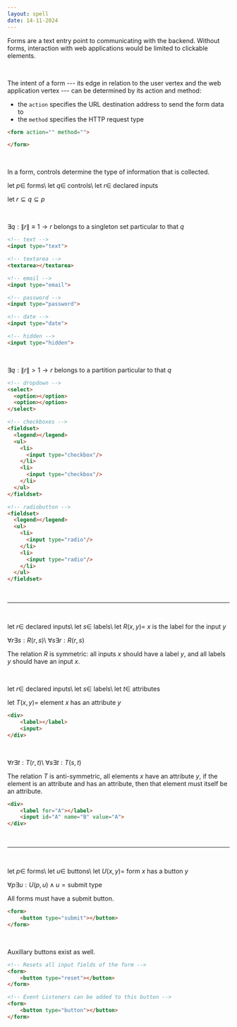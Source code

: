 ```yaml
---
layout: spell
date: 14-11-2024
---
```


Forms are a text entry point to communicating with the backend.  Without forms, interaction with web applications would be limited to clickable elements.

<br>

The intent of a form --- its edge in relation to the user vertex and the web application vertex --- can be determined by its action and method:
- the `action` specifies the URL destination address to send the form data to
- the `method` specifies the HTTP request type

```html
<form action="" method="">

</form>
```

<br>

In a form, controls determine the type of information that is collected.

$\text{let $p \in$ forms}$\\
$\text{let $q \in$ controls}$\\
$\text{let $r \in$ declared inputs}$

$\text{let } r \subseteq q \subseteq p$

<br>

$\exists q : \|r\| \equiv 1 \rightarrow r\ \text{belongs to a singleton set particular to that}\ q$

```html
<!-- text -->
<input type="text">

<!-- textarea -->
<textarea></textarea>

<!-- email -->
<input type="email">

<!-- password -->
<input type="password">

<!-- date -->
<input type="date">

<!-- hidden -->
<input type="hidden">
```

<br>

$\exists q : \|r\| > 1 \rightarrow r\ \text{belongs to a partition particular to that}\ q$
```html
<!-- dropdown -->
<select>
  <option></option>
  <option></option>
</select>

<!-- checkboxes -->
<fieldset>
  <legend></legend>
  <ul>
    <li>
      <input type="checkbox"/>
    </li>
    <li>
      <input type="checkbox"/>
    </li>
  </ul>
</fieldset>

<!-- radiobutton -->
<fieldset>
  <legend></legend>
  <ul>
    <li>
      <input type="radio"/>
    </li>
    <li>
      <input type="radio"/>
    </li>
  </ul>
</fieldset>
```

<br>

---

<br>

$\text{let $r \in$ declared inputs}$\\
$\text{let $s \in$ labels}$\\
$\text{let $R(x,y) =$ $x$ is the label for the input $y$}$

$\forall r \exists s : R(r,s)$\\
$\forall s \exists r : R(r,s)$

The relation $R$ is symmetric: all inputs $x$ should have a label $y$, and all labels $y$ should have an input $x$.

<br>

$\text{let $r \in$ declared inputs}$\\
$\text{let $s \in$ labels}$\\
$\text{let $t \in$ attributes}$

$\text{let $T(x,y) =$ element $x$ has an attribute $y$}$

```html
<div>
    <label></label>
    <input>
</div>
```

<br>

$\forall r \exists t : T(r,t)$\\
$\forall s \exists t : T(s,t)$

The relation $T$ is anti-symmetric, all elements $x$ have an attribute $y$, if the element is an attribute and has an attribute, then that element must itself be an attribute.

```html
<div>
    <label for="A"></label>
    <input id="A" name="B" value="A">
</div>
```

<br>

---

<br>

$\text{let $p \in$ forms}$\\
$\text{let $u \in$ buttons}$\\
$\text{let $U(x,y) =$ form $x$ has a button $y$}$

$\forall p \exists u : U(p,u) \wedge u = \text{submit type}$

All forms must have a submit button.

```html
<form>
    <button type="submit"></button>
</form>
```

<br>

Auxillary buttons exist as well.

```html
<!-- Resets all input fields of the form -->
<form>
    <button type="reset"></button>
</form>
```

```html
<!-- Event Listeners can be added to this button -->
<form>
    <button type="button"></button>
</form>
```